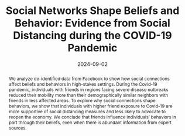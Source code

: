 ---
title: "Social Networks Shape Beliefs and Behavior: Evidence from Social Distancing during the COVID-19 Pandemic"
collection: wps
link: "https://drew-johnston.com/files/Social_Networks_Shape_Beliefs_and_Behavior.pdf"
coauthors: Michael Bailey, Martin Koenen, Theresa Kuchler, Dominic Russel, and Johannes Stroebel
date: 2024-09-02
outcome_link: https://www.journals.uchicago.edu/doi/10.1086/729533
outcome: 'Journal of Political Economy Microeconomics, 2 (3), 463-494, August 2024'
abstract: "We analyze de-identified data from Facebook to show how social connections affect beliefs and behaviors in high-stakes settings. During the Covid-19 pandemic, individuals with friends in regions facing severe disease outbreaks reduced their mobility more than their demographically similar neighbors with friends in less affected areas. To explore why social connections shape behaviors, we show that individuals with higher friend exposure to Covid-19 are more supportive of social distancing measures and less likely to advocate to reopen the economy. We conclude that friends influence individuals’ behaviors in part through their beliefs, even when there is abundant information from expert sources."
press: <a href="https://www.nber.org/digest-202102/social-media-contacts-pandemic-hotspots-encouraged-self-isolation">NBER Digest</a>
data: <a href="https://drew-johnston.com/files/covid/slides.pdf">Slides</a> | <a href="https://dataverse.harvard.edu/dataset.xhtml?persistentId=doi:10.7910/DVN/QYZLHT">Code</a>
---